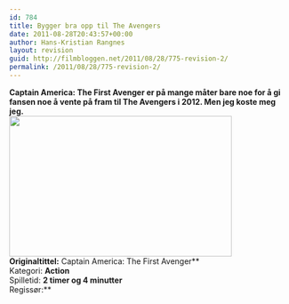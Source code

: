 ```yaml
---
id: 784
title: Bygger bra opp til The Avengers
date: 2011-08-28T20:43:57+00:00
author: Hans-Kristian Rangnes
layout: revision
guid: http://filmbloggen.net/2011/08/28/775-revision-2/
permalink: /2011/08/28/775-revision-2/
---
```

**Captain America: The First Avenger er på mange måter bare noe for å gi fansen noe å vente på fram til The Avengers i 2012. Men jeg koste meg jeg.  
<a href="http://filmbloggen.net/?attachment_id=783" rel="attachment wp-att-783"><img class="alignnone size-full wp-image-783" src="http://filmbloggen.net/wp-content/uploads//2011/08/captain-america.jpg" alt="" width="400" height="253" /></a>  
Originaltittel:** Captain America: The First Avenger**  
Kategori: **Action**  
Spilletid: **2 timer og 4 minutter**  
Regissør:**